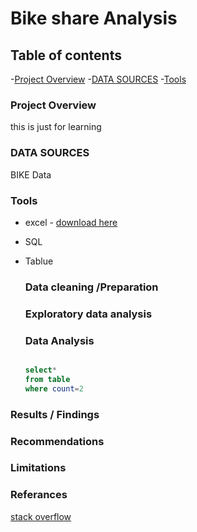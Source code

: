 # Bike share Analysis

## Table of contents

-[Project Overview](#project-overview)
-[DATA SOURCES](#data-sources)
-[Tools](#tools)
### Project Overview
this is just for learning 

### DATA SOURCES
BIKE Data

### Tools
- excel - [download here](http://microsoft.com)
- SQL
- Tablue

  ### Data cleaning /Preparation



  ### Exploratory data analysis


  ### Data Analysis
  ```SQL

  select*
  from table
  where count=2
  ```


### Results / Findings



### Recommendations



### Limitations


### Referances


[stack overflow](http://stack.com)
